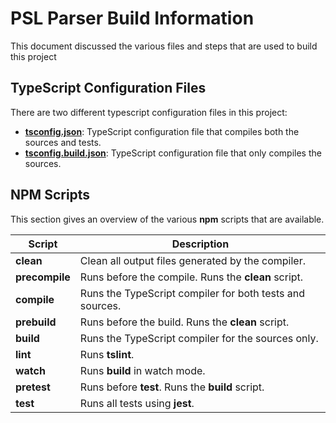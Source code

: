 # PSL Parser Build Information

This document discussed the various files and steps that are used to build this
project

## TypeScript Configuration Files

There are two different typescript configuration files in this project:

- [**tsconfig.json**](/tsconfig.json): TypeScript configuration file that
  compiles both the sources and tests.
- [**tsconfig.build.json**](/tsconfig.build.json): TypeScript configuration file
  that only compiles the sources.

## NPM Scripts

This section gives an overview of the various **npm** scripts that are
available.

| Script | Description |
| ------ | ----------- |
| **clean** | Clean all output files generated by the compiler. |
| **precompile**| Runs before the compile. Runs the **clean** script. |
| **compile** | Runs the TypeScript compiler for both tests and sources. |
| **prebuild** | Runs before the build. Runs the **clean** script. |
| **build** | Runs the TypeScript compiler for the sources only. |
| **lint** | Runs **tslint**. |
| **watch** | Runs **build** in watch mode. |
| **pretest** | Runs before **test**. Runs the **build** script. |
| **test** | Runs all tests using **jest**. |
